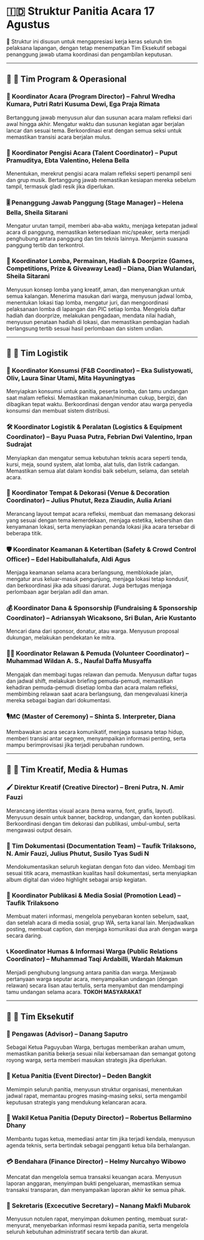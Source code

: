 # 🇮🇩 Struktur Panitia Acara 17 Agustus

📌 Struktur ini disusun untuk mengapresiasi kerja keras seluruh tim pelaksana lapangan, dengan tetap menempatkan Tim Eksekutif sebagai penanggung jawab utama koordinasi dan pengambilan keputusan.

---

## 🔹 💼 Tim Program & Operasional

### 🎤 Koordinator Acara (Program Director) – Fahrul Wredha Kumara, Putri Ratri Kusuma Dewi, Ega Praja Rimata

Bertanggung jawab menyusun alur dan susunan acara malam refleksi dari awal hingga akhir. Mengatur waktu dan susunan kegiatan agar berjalan lancar dan sesuai tema. Berkoordinasi erat dengan semua seksi untuk memastikan transisi acara berjalan mulus.

### 🌟 Koordinator Pengisi Acara (Talent Coordinator) – Puput Pramuditya, Ebta Valentino, Helena Bella

Menentukan, merekrut pengisi acara malam refleksi seperti penampil seni dan grup musik. Bertanggung jawab memastikan kesiapan mereka sebelum tampil, termasuk gladi resik jika diperlukan.

### 🎚️ Penanggung Jawab Panggung (Stage Manager) – Helena Bella, Sheila Sitarani

Mengatur urutan tampil, memberi aba-aba waktu, menjaga ketepatan jadwal acara di panggung, memastikan ketersediaan mic/speaker, serta menjadi penghubung antara panggung dan tim teknis lainnya. Menjamin suasana panggung tertib dan terkontrol.

### 🏃 Koordinator Lomba, Permainan, Hadiah & Doorprize (Games, Competitions, Prize & Giveaway Lead) – Diana, Dian Wulandari, Sheila Sitarani

Menyusun konsep lomba yang kreatif, aman, dan menyenangkan untuk semua kalangan. Menerima masukan dari warga, menyusun jadwal lomba, menentukan lokasi tiap lomba, mengatur juri, dan mengoordinasi pelaksanaan lomba di lapangan dan PIC setiap lomba. Mengelola daftar hadiah dan doorprize, melakukan pengadaan, mendata nilai hadiah, menyusun penataan hadiah di lokasi, dan memastikan pembagian hadiah berlangsung tertib sesuai hasil perlombaan dan sistem undian.

---

## 🔹 🔧 Tim Logistik

### 🍱 Koordinator Konsumsi (F\&B Coordinator) – Eka Sulistyowati, Oliv, Laura Sinar Utami, Mita Hayuningtyas

Menyiapkan konsumsi untuk panitia, peserta lomba, dan tamu undangan saat malam refleksi. Memastikan makanan/minuman cukup, bergizi, dan dibagikan tepat waktu. Berkoordinasi dengan vendor atau warga penyedia konsumsi dan membuat sistem distribusi.

### 🛠️ Koordinator Logistik & Peralatan (Logistics & Equipment Coordinator) – Bayu Puasa Putra, Febrian Dwi Valentino, Irpan Sudrajat

Menyiapkan dan mengatur semua kebutuhan teknis acara seperti tenda, kursi, meja, sound system, alat lomba, alat tulis, dan listrik cadangan. Memastikan semua alat dalam kondisi baik sebelum, selama, dan setelah acara.

### 🎈 Koordinator Tempat & Dekorasi (Venue & Decoration Coordinator) – Julius Phutut, Reza Ziaudin, Aulia Ariani

Merancang layout tempat acara refleksi, membuat dan memasang dekorasi yang sesuai dengan tema kemerdekaan, menjaga estetika, kebersihan dan kenyamanan lokasi, serta menyiapkan penanda lokasi jika acara tersebar di beberapa titik.

### 🛡️ Koordinator Keamanan & Ketertiban (Safety & Crowd Control Officer) – Edel Habibullahalufa, Aldi Agus

Menjaga keamanan selama acara berlangsung, memblokade jalan, mengatur arus keluar-masuk pengunjung, menjaga lokasi tetap kondusif, dan berkoordinasi jika ada situasi darurat. Juga bertugas menjaga perlombaan agar berjalan adil dan aman.

### 💰 Koordinator Dana & Sponsorship (Fundraising & Sponsorship Coordinator) – Adriansyah Wicaksono, Sri Bulan, Arie Kustanto

Mencari dana dari sponsor, donatur, atau warga. Menyusun proposal dukungan, melakukan pendekatan ke mitra.

### 🙋‍♂️ Koordinator Relawan & Pemuda (Volunteer Coordinator) – Muhammad Wildan A. S., Naufal Daffa Musyaffa

Mengajak dan membagi tugas relawan dan pemuda. Menyusun daftar tugas dan jadwal shift, melakukan briefing pemuda-pemudi, memastikan kehadiran pemuda-pemudi disetiap lomba dan acara malam refleksi, membimbing relawan saat acara berlangsung, dan mengevaluasi kinerja mereka sebagai bagian dari dokumentasi.

### 🎙️MC (Master of Ceremony) – Shinta S. Interpreter, Diana

Membawakan acara secara komunikatif, menjaga suasana tetap hidup, memberi transisi antar segmen, menyampaikan informasi penting, serta mampu berimprovisasi jika terjadi perubahan rundown.

---

## 🔹 🎨 Tim Kreatif, Media & Humas

### 🖌️ Direktur Kreatif (Creative Director) – Breni Putra, N. Amir Fauzi

Merancang identitas visual acara (tema warna, font, grafis, layout). Menyusun desain untuk banner, backdrop, undangan, dan konten publikasi. Berkoordinasi dengan tim dekorasi dan publikasi, umbul-umbul, serta mengawasi output desain.

### 📸 Tim Dokumentasi (Documentation Team) – Taufik Trilaksono, N. Amir Fauzi, Julius Phutut, Susilo Tyas Sudi N

Mendokumentasikan seluruh kegiatan dengan foto dan video. Membagi tim sesuai titik acara, memastikan kualitas hasil dokumentasi, serta menyiapkan album digital dan video highlight sebagai arsip kegiatan.

### 📢 Koordinator Publikasi & Media Sosial (Promotion Lead) – Taufik Trilaksono

Membuat materi informasi, mengelola penyebaran konten sebelum, saat, dan setelah acara di media sosial, grup WA, serta kanal lain. Menjadwalkan posting, membuat caption, dan menjaga komunikasi dua arah dengan warga secara daring.

### 📞 Koordinator Humas & Informasi Warga (Public Relations Coordinator) – Muhammad Taqi Ardabilli, Wardah Makmun

Menjadi penghubung langsung antara panitia dan warga. Menjawab pertanyaan warga seputar acara, menyampaikan undangan (dengan relawan) secara lisan atau tertulis, serta menyambut dan mendampingi tamu undangan selama acara. **TOKOH MASYARAKAT**

---

## 🔹 🧭 Tim Eksekutif

### 👀 Pengawas (Advisor) – Danang Saputro

Sebagai Ketua Paguyuban Warga, bertugas memberikan arahan umum, memastikan panitia bekerja sesuai nilai kebersamaan dan semangat gotong royong warga, serta memberi masukan strategis jika diperlukan.

### 👤 Ketua Panitia (Event Director) – Deden Bangkit

Memimpin seluruh panitia, menyusun struktur organisasi, menentukan jadwal rapat, memantau progres masing-masing seksi, serta mengambil keputusan strategis yang mendukung kelancaran acara.

### 👥 Wakil Ketua Panitia (Deputy Director) – Robertus Bellarmino Dhany

Membantu tugas ketua, memediasi antar tim jika terjadi kendala, menyusun agenda teknis, serta bertindak sebagai pengganti ketua bila berhalangan.

### 💳 Bendahara (Finance Director) – Helmy Nurcahyo Wibowo

Mencatat dan mengelola semua transaksi keuangan acara. Menyusun laporan anggaran, menyimpan bukti pengeluaran, memastikan semua transaksi transparan, dan menyampaikan laporan akhir ke semua pihak.

### 📝 Sekretaris (Excecutive Secretary) – Nanang Makfi Mubarok

Menyusun notulen rapat, menyimpan dokumen penting, membuat surat-menyurat, menyebarkan informasi resmi kepada panitia, serta mengelola seluruh kebutuhan administratif secara tertib dan akurat.

